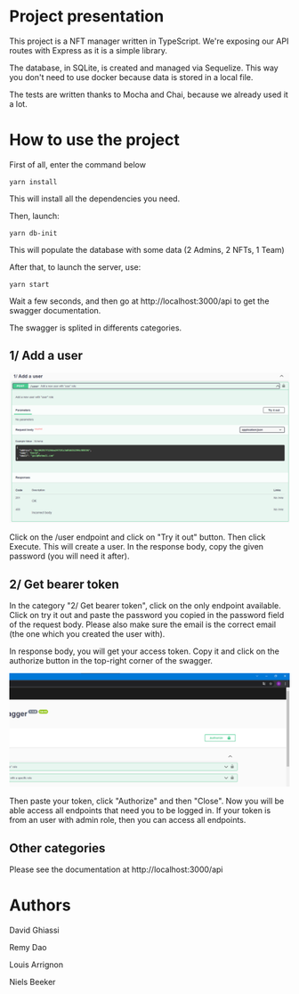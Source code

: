 # Project presentation

This project is a NFT manager written in TypeScript. We're exposing our API routes with Express as it is a simple library.

The database, in SQLite, is created and managed via Sequelize. This way you don't need to use docker because data is stored in a local file.

The tests are written thanks to Mocha and Chai, because we already used it a lot.

# How to use the project

First of all, enter the command below

```shell
yarn install
```

This will install all the dependencies you need.

Then, launch:

```shell
yarn db-init
```

This will populate the database with some data (2 Admins, 2 NFTs, 1 Team)

After that, to launch the server, use:

```shell
yarn start
```

Wait a few seconds, and then go at http://localhost:3000/api to get the swagger documentation.

The swagger is splited in differents categories.

## 1/ Add a user

![](images/1.png)

Click on the /user endpoint and click on "Try it out" button. Then click Execute. This will create a user. In the response body, copy the given password (you will need it after).

## 2/ Get bearer token

In the category "2/ Get bearer token", click on the only endpoint available. Click on try it out and paste the password you copied in the password field of the request body. Please also make sure the email is the correct email (the one which you created the user with).

In response body, you will get your access token. Copy it and click on the authorize button in the top-right corner of the swagger.

![](images/2.png)

Then paste your token, click "Authorize" and then "Close". Now you will be able access all endpoints that need you to be logged in. If your token is from an user with admin role, then you can access all endpoints.

## Other categories

Please see the documentation at http://localhost:3000/api

# Authors

David Ghiassi

Remy Dao

Louis Arrignon

Niels Beeker
